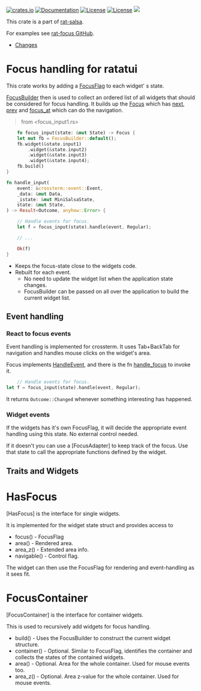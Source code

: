 [![crates.io](https://img.shields.io/crates/v/rat-focus.svg)](https://crates.io/crates/rat-focus)
[![Documentation](https://docs.rs/rat-focus/badge.svg)](https://docs.rs/rat-focus)
[![License](https://img.shields.io/badge/license-MIT-blue.svg)](https://opensource.org/licenses/MIT)
[![License](https://img.shields.io/badge/license-APACHE-blue.svg)](https://www.apache.org/licenses/LICENSE-2.0)
![](https://tokei.rs/b1/github/thscharler/rat-focus)

This crate is a part of [rat-salsa][refRatSalsa].

For examples see [rat-focus GitHub][refGithubFocus].

* [Changes](https://github.com/thscharler/rat-focus/blob/master/changes.md)

# Focus handling for ratatui

This crate works by adding a [FocusFlag](FocusFlag) to each widget'
s state.

[FocusBuilder](FocusBuilder) then is used to collect an ordered list of
all widgets that should be considered for focus handling.
It builds up the [Focus](Focus) which has [next](Focus::next),
[prev](Focus::prev) and [focus_at](Focus::focus_at) which can do
the navigation.

> from <focus_input1.rs>

```rust ignore
    fn focus_input(state: &mut State) -> Focus {
    let mut fb = FocusBuilder::default();
    fb.widget(&state.input1)
        .widget(&state.input2)
        .widget(&state.input3)
        .widget(&state.input4);
    fb.build()
}

fn handle_input(
    event: &crossterm::event::Event,
    _data: &mut Data,
    _istate: &mut MiniSalsaState,
    state: &mut State,
) -> Result<Outcome, anyhow::Error> {

    // Handle events for focus.
    let f = focus_input(state).handle(event, Regular);

    // ...

    Ok(f)
}
```

- Keeps the focus-state close to the widgets code.
- Rebuilt for each event.
    - No need to update the widget list when the application state
      changes.
    - FocusBuilder can be passed on all over the application to
      build the current widget list.

## Event handling

### React to focus events

Event handling is implemented for crossterm. It uses Tab+BackTab
for navigation and handles mouse clicks on the widget's area.

Focus implements [HandleEvent][refHandleEvent], and there is the
fn [handle_focus](handle_focus) to invoke it.

```rust ignore
    // Handle events for focus.
let f = focus_input(state).handle(event, Regular);
```

It returns `Outcome::Changed` whenever something interesting
has happened.

### Widget events

If the widgets has it's own FocusFlag, it will decide the
appropriate event handling using this state. No external control
needed.

If it doesn't you can use a [FocusAdapter] to keep track of the
focus. Use that state to call the appropriate functions defined
by the widget.

## Traits and Widgets

# HasFocus

[HasFocus] is the interface for single widgets.

It is implemented for the widget state struct and provides access
to

- focus()     - FocusFlag
- area()      - Rendered area.
- area_z()    - Extended area info.
- navigable() - Control flag.

The widget can then use the FocusFlag for rendering and
event-handling as it sees fit.

# FocusContainer

[FocusContainer] is the interface for container widgets.

This is used to recursively add widgets for focus handling.

- build()     - Uses the FocusBuilder to construct the current
  widget structure.
- container() - Optional. Similar to FocusFlag, identifies the
  container and collects the states of the contained widgets.
- area()      - Optional. Area for the whole container. Used for mouse
  events too.
- area_z()    - Optional. Area z-value for the whole container. Used
  for mouse events.

[refHandleEvent]: https://docs.rs/rat-event/latest/rat_event/trait.HandleEvent.html

[refRatSalsa]: https://docs.rs/rat-salsa/latest/rat_salsa/

[refGithubFocus]: https://github.com/thscharler/rat-focus/tree/master/examples 